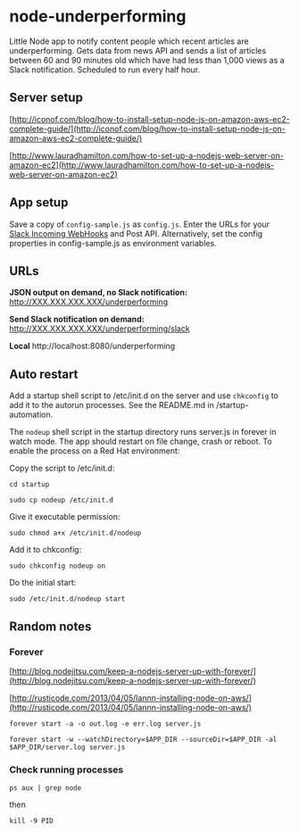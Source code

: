 # node-underperforming
Little Node app to notify content people which recent articles are underperforming. Gets data from news API and sends a list of articles between 60 and 90 minutes old which have had less than 1,000 views as a Slack notification. Scheduled to run every half hour.

## Server setup ##

[http://iconof.com/blog/how-to-install-setup-node-js-on-amazon-aws-ec2-complete-guide/](http://iconof.com/blog/how-to-install-setup-node-js-on-amazon-aws-ec2-complete-guide/)

[http://www.lauradhamilton.com/how-to-set-up-a-nodejs-web-server-on-amazon-ec2](http://www.lauradhamilton.com/how-to-set-up-a-nodejs-web-server-on-amazon-ec2)

## App setup ##

Save a copy of `config-sample.js` as `config.js`. Enter the URLs for your [Slack Incoming WebHooks](https://api.slack.com/incoming-webhooks) and Post API. Alternatively, set the config properties in config-sample.js as environment variables. 

## URLs ##

**JSON output on demand, no Slack notification:** http://XXX.XXX.XXX.XXX/underperforming

**Send Slack notification on demand:** http://XXX.XXX.XXX.XXX/underperforming/slack

**Local** http://localhost:8080/underperforming

## Auto restart ##

Add a startup shell script to /etc/init.d on the server and use `chkconfig` to add it to the autorun processes. See the README.md in /startup-automation.

The `nodeup` shell script in the startup directory runs server.js in forever in watch mode. The app should restart on file change, crash or reboot. To enable the process on a Red Hat environment:

Copy the script to /etc/init.d:
 
`cd startup`

`sudo cp nodeup /etc/init.d`

Give it executable permission:

`sudo chmod a+x /etc/init.d/nodeup`

Add it to chkconfig:

`sudo chkconfig nodeup on`

Do the initial start:

`sudo /etc/init.d/nodeup start`

## Random notes ##

### Forever ###

[http://blog.nodejitsu.com/keep-a-nodejs-server-up-with-forever/](http://blog.nodejitsu.com/keep-a-nodejs-server-up-with-forever/)

[http://rusticode.com/2013/04/05/lannn-installing-node-on-aws/](http://rusticode.com/2013/04/05/lannn-installing-node-on-aws/)

`forever start -a -o out.log -e err.log server.js`

`forever start -w --watchDirectory=$APP_DIR --sourceDir=$APP_DIR -al $APP_DIR/server.log server.js`

### Check running processes ###

`ps aux | grep node`

then

`kill -9 PID`
